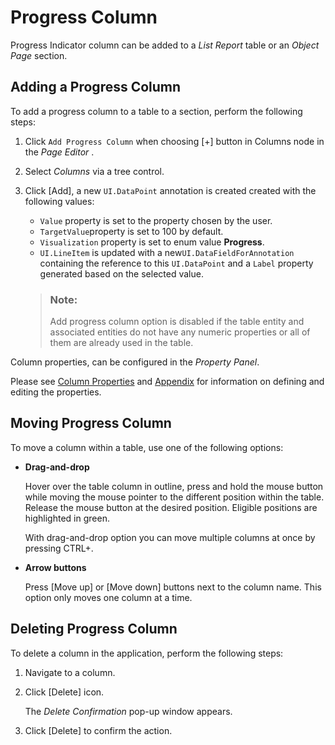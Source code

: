 <!-- loio0039256581704bf3a8a586d406875c90 -->

# Progress Column

Progress Indicator column can be added to a *List Report* table or an *Object Page* section.



<a name="loio0039256581704bf3a8a586d406875c90__section_f3l_fxy_35b"/>

## Adding a Progress Column

To add a progress column to a table to a section, perform the following steps:

1.  Click `Add Progress Column` when choosing [\+\] button in Columns node in the *Page Editor* .
2.  Select *Columns* via a tree control.
3.  Click [Add\], a new `UI.DataPoint` annotation is created created with the following values:

    -   `Value` property is set to the property chosen by the user.
    -   `TargetValue`property is set to 100 by default.
    -   `Visualization` property is set to enum value **Progress**.
    -   `UI.LineItem` is updated with a new`UI.DataFieldForAnnotation` containing the reference to this `UI.DataPoint` and a `Label` property generated based on the selected value.

    > ### Note:  
    > Add progress column option is disabled if the table entity and associated entities do not have any numeric properties or all of them are already used in the table.


Column properties, can be configured in the *Property Panel*.

Please see [Column Properties](table-columns-a80d603.md#loioa80d603f85164482b192eeeb2df535a2__columnproperties) and [Appendix](appendix-457f2e9.md#loio457f2e9699b5437fb09d56311055a4a0) for information on defining and editing the properties.



<a name="loio0039256581704bf3a8a586d406875c90__section_tts_fsy_35b"/>

## Moving Progress Column

To move a column within a table, use one of the following options:

-   **Drag-and-drop**

    Hover over the table column in outline, press and hold the mouse button while moving the mouse pointer to the different position within the table. Release the mouse button at the desired position. Eligible positions are highlighted in green.

    With drag-and-drop option you can move multiple columns at once by pressing CTRL+.

-   **Arrow buttons**

    Press [Move up\] or [Move down\] buttons next to the column name. This option only moves one column at a time.




<a name="loio0039256581704bf3a8a586d406875c90__section_ld3_ysy_35b"/>

## Deleting Progress Column

To delete a column in the application, perform the following steps:

1.  Navigate to a column.
2.  Click [Delete\] icon.

    The *Delete Confirmation* pop-up window appears.

3.  Click [Delete\] to confirm the action.

